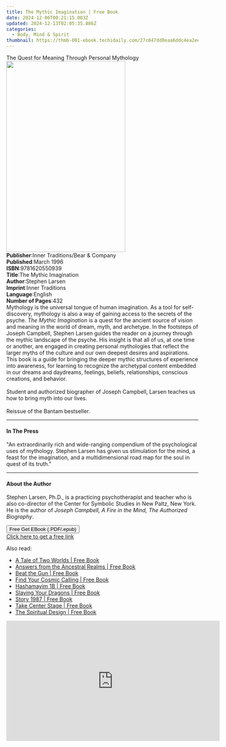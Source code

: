 ```yaml
---
title: The Mythic Imagination | Free Book
date: 2024-12-06T00:21:15.083Z
updated: 2024-12-13T02:05:35.886Z
categories:
  - Body, Mind & Spirit
thumbnail: https://thmb-001-ebook.techidaily.com/27c047dd0eaa6ddc4ea2ee965666ed798b21c87ef58ecfb10c03e46ea9b7be50.jpg
---
```

<main id="book-container">
  <div class="flex flex-col">
    <div class="book-brief flex-1 py-6 px-4 sm:p-6 md:py-10 md:px-8">
      <!-- brief-->
      <div class="book-brief-main">
        The Quest for Meaning Through Personal Mythology
      </div>
    </div>
    <div
      class="book-meta-info flex-1 grid gap-4 col-start-1 col-end-3 row-start-1 sm:mb-6 sm:grid-cols-4 lg:gap-6 lg:col-start-2 lg:row-end-6 lg:row-span-6 lg:mb-0"
    >
      <div
        class="book-meta-info-left place-content-center mt-4 p-4 text-sm leading-6 col-start-2 col-span-2 dark:text-slate-400"
      >
        <img
          class="w-full h-500 object-cover rounded-lg sm:h-255 sm:col-span-2 lg:col-span-full"
          src="https://img-001-ebook.techidaily.com/c7f80e48fc01d5a04159f0f5bfb98a5dfd84a4b1e78338b8da489d1e9f3b5790.jpg"
          alt=""
          width="312"
          height="500"
        />
      </div>
      <div
        class="book-meta-info-right mt-2 col-start-1 row-start-2 col-span-3 self-center"
      >
        <!-- meta data  -->
        <div class="flex flex-col px-4 md:px-8">
          <div class="flex-1">
            <strong>Publisher</strong>:<span class="px-2"
              >Inner Traditions/Bear &amp; Company</span
            >
          </div>
          <div class="flex-1">
            <strong>Published</strong>:<span class="px-2">March 1996</span>
          </div>
          <div class="flex-1">
            <strong>ISBN</strong>:<span class="px-2">9781620550939</span>
          </div>
          <div class="flex-1">
            <strong>Title</strong>:<span class="px-2"
              >The Mythic Imagination</span
            >
          </div>
          <div class="flex-1">
            <strong>Author</strong>:<span class="px-2">Stephen Larsen</span>
          </div>
          <div class="flex-1">
            <strong>Imprint</strong>:<span class="px-2">Inner Traditions</span>
          </div>
          <div class="flex-1">
            <strong>Language</strong>:<span class="px-2">English</span>
          </div>
          <div class="flex-1">
            <strong>Number of Pages</strong>:<span class="px-2">432</span>
          </div>
        </div>
      </div>
    </div>
    <div class="book-description flex-1 py-6 px-4 sm:p-6 md:py-10 md:px-8">
      <div class="book-description-main">
        <div accordion-content="" id="description">
          Mythology is the universal tongue of human imagination. As a tool for
          self-discovery, mythology is also a way of gaining access to the
          secrets of the psyche. <i>The Mythic Imagination</i> is a quest for
          the ancient source of vision and meaning in the world of dream, myth,
          and archetype. In the footsteps of Joseph Campbell, Stephen Larsen
          guides the reader on a journey through the mythic landscape of the
          psyche. His insight is that all of us, at one time or another, are
          engaged in creating personal mythologies that reflect the larger myths
          of the culture and our own deepest desires and aspirations. This book
          is a guide for bringing the deeper mythic structures of experience
          into awareness, for learning to recognize the archetypal content
          embedded in our dreams and daydreams, feelings, beliefs,
          relationships, conscious creations, and behavior. <br /><br />
          Student and authorized biographer of Joseph Campbell, Larsen teaches
          us how to bring myth into our lives.<br /><br />Reissue of the Bantam
          bestseller.
        </div>
        <div class="accordion-fader"></div>
      </div>
    </div>
    <div class="book-excerpts flex-1 py-6 px-4 sm:p-6 md:py-10 md:px-8">
      <!-- excerpts-->
      <div class="book-excerpts-main">
        <hr />
        <h4 class="placeholder placeholder-heading">
          <span>In The Press</span>
        </h4>
        <p>
          "An extraordinarily rich and wide-ranging compendium of the
          psychological uses of mythology. Stephen Larsen has given us
          stimulation for the mind, a feast for the imagination, and a
          multidimensional road map for the soul in quest of its truth."
        </p>
      </div>
    </div>
    <div class="book-about-author flex-1 py-6 px-4 sm:p-6 md:py-10 md:px-8">
      <!-- about author-->
      <div class="book-main-author-main">
        <hr />
        <h4 class="placeholder placeholder-heading">
          <span>About the Author</span>
        </h4>
        <p>
          Stephen Larsen, Ph.D., is a practicing psychotherapist and teacher who
          is also co-director of the Center for Symbolic Studies in New Paltz,
          New York. He is the author of <i>Joseph Campbell,</i> <i>A</i>
          <i>Fire in the Mind, The Authorized Biography</i>.
        </p>
      </div>
    </div>
    <div class="book-free-get flex-1 py-6 px-4 sm:p-6 md:py-10 md:px-8">
      <button
        id="btn-free-get"
        class="bg-blue-500 hover:bg-blue-700 text-white font-bold py-2 px-4 rounded"
      >
        Free Get EBook (.PDF/.epub)
      </button>
      <div id="countdown-display" class="px-2 text-lg mt-2"></div>
      <a
        id="free-link"
        class="hidden bg-blue-500 hover:bg-blue-700 text-white font-bold py-2 px-4 rounded"
        href="https://www.ebooks.com/en-us/book/95782252/the-mythic-imagination/stephen-larsen/"
        target="_blank"
        >Click here to get a free link</a
      >
    </div>
    <script>
      let countdownTime = 0;
      let countdownInterval = null;
      document
        .getElementById('btn-free-get')
        .addEventListener('click', startCountdown);
      function startCountdown() {
        countdownTime = new Date().getTime() + 60000 * 3;
        countdownInterval = setInterval(updateCountdown, 1000);
        document.getElementById('btn-free-get').disabled = true;
        document
          .getElementById('btn-free-get')
          .classList.add('bg-gray-500', 'cursor-not-allowed');
      }
      function updateCountdown() {
        let currentTime = new Date().getTime();
        let timeLeft = countdownTime - currentTime;
        let secondsLeft = Math.floor(timeLeft / 1000);
        document.getElementById('countdown-display').innerHTML =
          `Remaining time: ${secondsLeft} seconds.`;
        if (secondsLeft <= 0) {
          clearInterval(countdownInterval);
          document.getElementById('btn-free-get').classList.add('hidden');
          document.getElementById('free-link').classList.remove('hidden');
          document.getElementById('countdown-display').innerHTML = '';
        }
      }
    </script>
  </div>
</main>

<ins class="adsbygoogle"
      style="display:block"
      data-ad-client="ca-pub-7571918770474297"
      data-ad-slot="8358498916"
      data-ad-format="auto"
      data-full-width-responsive="true"></ins>
    

<span class="atpl-alsoreadstyle">Also read:</span>
<div><ul>
<li><a href="https://novels-ebooks.techidaily.com/210469065-9798985221053-a-tale-of-two-worlds/"><u>A Tale of Two Worlds | Free Book</u></a></li>
<li><a href="https://novels-ebooks.techidaily.com/210469731-9781401964221-answers-from-the-ancestral-realms/"><u>Answers from the Ancestral Realms | Free Book</u></a></li>
<li><a href="https://novels-ebooks.techidaily.com/210469029-9781739783600-beat-the-gun/"><u>Beat the Gun | Free Book</u></a></li>
<li><a href="https://novels-ebooks.techidaily.com/210469332-9780760372807-find-your-cosmic-calling/"><u>Find Your Cosmic Calling | Free Book</u></a></li>
<li><a href="https://novels-ebooks.techidaily.com/210470485-9781922428783-hashamayim-1b/"><u>Hashamayim 1B | Free Book</u></a></li>
<li><a href="https://novels-ebooks.techidaily.com/210470451-9798985097092-slaying-your-dragons/"><u>Slaying Your Dragons | Free Book</u></a></li>
<li><a href="https://novels-ebooks.techidaily.com/210469158-9781638811480-story-1987/"><u>Story 1987 | Free Book</u></a></li>
<li><a href="https://novels-ebooks.techidaily.com/210470467-9781953806765-take-center-stage/"><u>Take Center Stage | Free Book</u></a></li>
<li><a href="https://novels-ebooks.techidaily.com/210469047-9780998987095-the-spiritual-design/"><u>The Spiritual Design | Free Book</u></a></li>
</ul></div>

<!-- affiliate ads begin -->
<iframe width="560" height="315" src="https://www.youtube.com/embed/3AGmFrtBLHw?si=VhvpUaXHPBHl6OT6" title="YouTube video player" frameborder="0" allow="accelerometer; autoplay; clipboard-write; encrypted-media; gyroscope; picture-in-picture; web-share" referrerpolicy="strict-origin-when-cross-origin" allowfullscreen></iframe>
<!-- affiliate ads end -->

